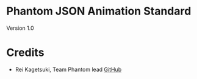 Phantom JSON Animation Standard
===============================
Version 1.0

Credits
=======
* Rei Kagetsuki, Team Phantom lead [GitHub](https://github.com/Kagetsuki) 


